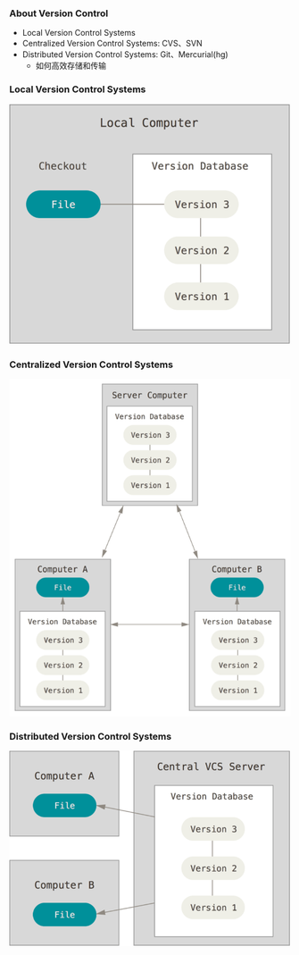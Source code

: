 ### About Version Control
- Local Version Control Systems
- Centralized Version Control Systems: CVS、SVN
- Distributed Version Control Systems: Git、Mercurial(hg)
  - 如何高效存储和传输
### Local Version Control Systems
<img src="./assets/local.png">

### Centralized Version Control Systems
<img src="./assets/distributed.png">

### Distributed Version Control Systems
<img src="./assets/Centralized.png">